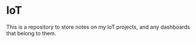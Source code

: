 # IoT
This is a repository to store notes on my IoT projects, and any dashboards that belong to them. 
